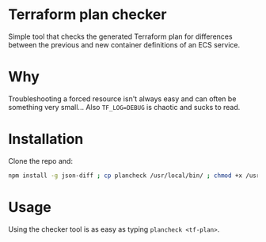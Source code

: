 # Terraform plan checker
Simple tool that checks the generated Terraform plan for differences between the previous and new container definitions of an ECS service.

# Why
Troubleshooting a forced resource isn't always easy and can often be something very small... Also `TF_LOG=DEBUG` is chaotic and sucks to read.

# Installation
Clone the repo and:

```bash
npm install -g json-diff ; cp plancheck /usr/local/bin/ ; chmod +x /usr/local/bin/plancheck
```

# Usage
Using the checker tool is as easy as typing `plancheck <tf-plan>`.
